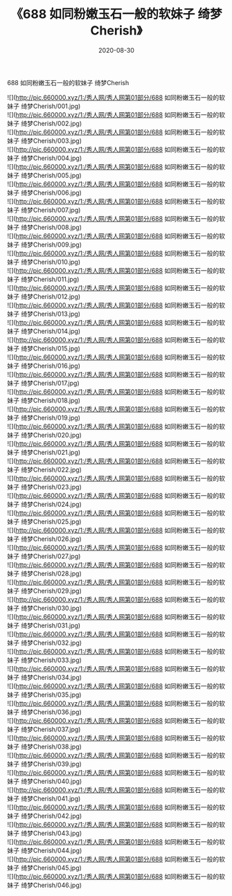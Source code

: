 ﻿---
layout: post
title:  《688 如同粉嫩玉石一般的软妹子 绮梦Cherish》
date:   2020-08-30
img: http://pic.660000.xyz/1:/秀人网/秀人网第01部分/688 如同粉嫩玉石一般的软妹子 绮梦Cherish/000.jpg
categories: [美女, 清纯, 唯美]
---

688 如同粉嫩玉石一般的软妹子 绮梦Cherish

  ![](http://pic.660000.xyz/1:/秀人网/秀人网第01部分/688 如同粉嫩玉石一般的软妹子 绮梦Cherish/001.jpg) <br> ![](http://pic.660000.xyz/1:/秀人网/秀人网第01部分/688 如同粉嫩玉石一般的软妹子 绮梦Cherish/002.jpg) <br> ![](http://pic.660000.xyz/1:/秀人网/秀人网第01部分/688 如同粉嫩玉石一般的软妹子 绮梦Cherish/003.jpg) <br> ![](http://pic.660000.xyz/1:/秀人网/秀人网第01部分/688 如同粉嫩玉石一般的软妹子 绮梦Cherish/004.jpg) <br> ![](http://pic.660000.xyz/1:/秀人网/秀人网第01部分/688 如同粉嫩玉石一般的软妹子 绮梦Cherish/005.jpg) <br> ![](http://pic.660000.xyz/1:/秀人网/秀人网第01部分/688 如同粉嫩玉石一般的软妹子 绮梦Cherish/006.jpg) <br> ![](http://pic.660000.xyz/1:/秀人网/秀人网第01部分/688 如同粉嫩玉石一般的软妹子 绮梦Cherish/007.jpg) <br> ![](http://pic.660000.xyz/1:/秀人网/秀人网第01部分/688 如同粉嫩玉石一般的软妹子 绮梦Cherish/008.jpg) <br> ![](http://pic.660000.xyz/1:/秀人网/秀人网第01部分/688 如同粉嫩玉石一般的软妹子 绮梦Cherish/009.jpg) <br> ![](http://pic.660000.xyz/1:/秀人网/秀人网第01部分/688 如同粉嫩玉石一般的软妹子 绮梦Cherish/010.jpg) <br> ![](http://pic.660000.xyz/1:/秀人网/秀人网第01部分/688 如同粉嫩玉石一般的软妹子 绮梦Cherish/011.jpg) <br> ![](http://pic.660000.xyz/1:/秀人网/秀人网第01部分/688 如同粉嫩玉石一般的软妹子 绮梦Cherish/012.jpg) <br> ![](http://pic.660000.xyz/1:/秀人网/秀人网第01部分/688 如同粉嫩玉石一般的软妹子 绮梦Cherish/013.jpg) <br> ![](http://pic.660000.xyz/1:/秀人网/秀人网第01部分/688 如同粉嫩玉石一般的软妹子 绮梦Cherish/014.jpg) <br> ![](http://pic.660000.xyz/1:/秀人网/秀人网第01部分/688 如同粉嫩玉石一般的软妹子 绮梦Cherish/015.jpg) <br> ![](http://pic.660000.xyz/1:/秀人网/秀人网第01部分/688 如同粉嫩玉石一般的软妹子 绮梦Cherish/016.jpg) <br> ![](http://pic.660000.xyz/1:/秀人网/秀人网第01部分/688 如同粉嫩玉石一般的软妹子 绮梦Cherish/017.jpg) <br> ![](http://pic.660000.xyz/1:/秀人网/秀人网第01部分/688 如同粉嫩玉石一般的软妹子 绮梦Cherish/018.jpg) <br> ![](http://pic.660000.xyz/1:/秀人网/秀人网第01部分/688 如同粉嫩玉石一般的软妹子 绮梦Cherish/019.jpg) <br> ![](http://pic.660000.xyz/1:/秀人网/秀人网第01部分/688 如同粉嫩玉石一般的软妹子 绮梦Cherish/020.jpg) <br> ![](http://pic.660000.xyz/1:/秀人网/秀人网第01部分/688 如同粉嫩玉石一般的软妹子 绮梦Cherish/021.jpg) <br> ![](http://pic.660000.xyz/1:/秀人网/秀人网第01部分/688 如同粉嫩玉石一般的软妹子 绮梦Cherish/022.jpg) <br> ![](http://pic.660000.xyz/1:/秀人网/秀人网第01部分/688 如同粉嫩玉石一般的软妹子 绮梦Cherish/023.jpg) <br> ![](http://pic.660000.xyz/1:/秀人网/秀人网第01部分/688 如同粉嫩玉石一般的软妹子 绮梦Cherish/024.jpg) <br> ![](http://pic.660000.xyz/1:/秀人网/秀人网第01部分/688 如同粉嫩玉石一般的软妹子 绮梦Cherish/025.jpg) <br> ![](http://pic.660000.xyz/1:/秀人网/秀人网第01部分/688 如同粉嫩玉石一般的软妹子 绮梦Cherish/026.jpg) <br> ![](http://pic.660000.xyz/1:/秀人网/秀人网第01部分/688 如同粉嫩玉石一般的软妹子 绮梦Cherish/027.jpg) <br> ![](http://pic.660000.xyz/1:/秀人网/秀人网第01部分/688 如同粉嫩玉石一般的软妹子 绮梦Cherish/028.jpg) <br> ![](http://pic.660000.xyz/1:/秀人网/秀人网第01部分/688 如同粉嫩玉石一般的软妹子 绮梦Cherish/029.jpg) <br> ![](http://pic.660000.xyz/1:/秀人网/秀人网第01部分/688 如同粉嫩玉石一般的软妹子 绮梦Cherish/030.jpg) <br> ![](http://pic.660000.xyz/1:/秀人网/秀人网第01部分/688 如同粉嫩玉石一般的软妹子 绮梦Cherish/031.jpg) <br> ![](http://pic.660000.xyz/1:/秀人网/秀人网第01部分/688 如同粉嫩玉石一般的软妹子 绮梦Cherish/032.jpg) <br> ![](http://pic.660000.xyz/1:/秀人网/秀人网第01部分/688 如同粉嫩玉石一般的软妹子 绮梦Cherish/033.jpg) <br> ![](http://pic.660000.xyz/1:/秀人网/秀人网第01部分/688 如同粉嫩玉石一般的软妹子 绮梦Cherish/034.jpg) <br> ![](http://pic.660000.xyz/1:/秀人网/秀人网第01部分/688 如同粉嫩玉石一般的软妹子 绮梦Cherish/035.jpg) <br> ![](http://pic.660000.xyz/1:/秀人网/秀人网第01部分/688 如同粉嫩玉石一般的软妹子 绮梦Cherish/036.jpg) <br> ![](http://pic.660000.xyz/1:/秀人网/秀人网第01部分/688 如同粉嫩玉石一般的软妹子 绮梦Cherish/037.jpg) <br> ![](http://pic.660000.xyz/1:/秀人网/秀人网第01部分/688 如同粉嫩玉石一般的软妹子 绮梦Cherish/038.jpg) <br> ![](http://pic.660000.xyz/1:/秀人网/秀人网第01部分/688 如同粉嫩玉石一般的软妹子 绮梦Cherish/039.jpg) <br> ![](http://pic.660000.xyz/1:/秀人网/秀人网第01部分/688 如同粉嫩玉石一般的软妹子 绮梦Cherish/040.jpg) <br> ![](http://pic.660000.xyz/1:/秀人网/秀人网第01部分/688 如同粉嫩玉石一般的软妹子 绮梦Cherish/041.jpg) <br> ![](http://pic.660000.xyz/1:/秀人网/秀人网第01部分/688 如同粉嫩玉石一般的软妹子 绮梦Cherish/042.jpg) <br> ![](http://pic.660000.xyz/1:/秀人网/秀人网第01部分/688 如同粉嫩玉石一般的软妹子 绮梦Cherish/043.jpg) <br> ![](http://pic.660000.xyz/1:/秀人网/秀人网第01部分/688 如同粉嫩玉石一般的软妹子 绮梦Cherish/044.jpg) <br> ![](http://pic.660000.xyz/1:/秀人网/秀人网第01部分/688 如同粉嫩玉石一般的软妹子 绮梦Cherish/045.jpg) <br> ![](http://pic.660000.xyz/1:/秀人网/秀人网第01部分/688 如同粉嫩玉石一般的软妹子 绮梦Cherish/046.jpg) <br>